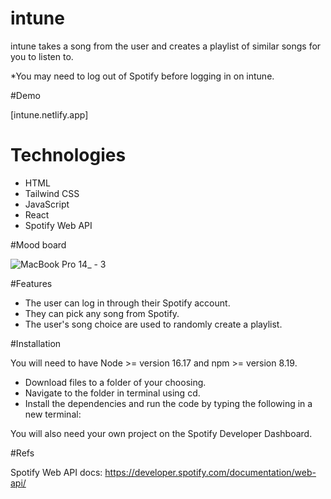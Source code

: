 # intune

intune takes a song from the user and creates a playlist of similar songs for you to listen to. 

*You may need to log out of Spotify before logging in on intune. 

#Demo

[intune.netlify.app]

# Technologies

- HTML
- Tailwind CSS
- JavaScript
- React
- Spotify Web API

#Mood board

![MacBook Pro 14_ - 3](https://user-images.githubusercontent.com/26192860/201803783-c30f71ca-2740-413d-ad9b-6222d47e521b.png)

#Features

- The user can log in through their Spotify account.
- They can pick any song from Spotify.
- The user's song choice are used to randomly create a playlist.

#Installation 

You will need to have Node >= version 16.17 and npm >= version 8.19.

- Download files to a folder of your choosing.
- Navigate to the folder in terminal using cd.
- Install the dependencies and run the code by typing the following in a new terminal:

You will also need your own project on the Spotify Developer Dashboard.

#Refs

Spotify Web API docs: https://developer.spotify.com/documentation/web-api/
